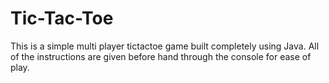 # Tic-Tac-Toe
This is a simple multi player tictactoe game built completely using Java. 
All of the instructions are given before hand through the console for ease of play.
